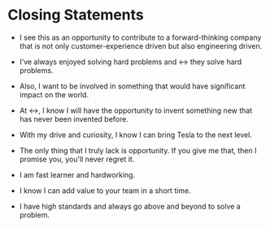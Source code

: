 # Closing Statements

- I see this as an opportunity to contribute to a forward-thinking company that is not only customer-experience driven but also engineering driven.
- I’ve always enjoyed solving hard problems and <-> they solve hard problems. 

- Also, I want to be involved in something that would have significant impact on the world. 
- At <->, I know I will have the opportunity to invent something new that has never been invented before. 
- With my drive and curiosity, I know I can bring Tesla to the next level. 

- The only thing that I truly lack is opportunity. If you give me that, then I promise you, you'll never regret it. 

- I am fast learner and hardworking. 
- I know I can add value to your team in a short time. 
- I have high standards and always go above and beyond to solve a problem. 


